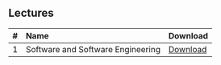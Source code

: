 ## Lectures


<table>
  <thead>
    <tr>
      <th style="text-align: left"> # </th>
      <th style="text-align: left"> Name </th>
      <th style="text-align: left"> Download </th>
    </tr>
  </thead>
  <tbody>
    <tr>
      <td style="text-align: left">1</td>
      <td style="text-align: left">Software and Software Engineering</td>
      <td style="text-align: left"><a href= "https://github.com/aumc-bscs5th/Software-Engineering/raw/master/Lectures/Lecture%201%20-%20Software%20and%20Software%20Engineering.ppt"> Download </a></td>
    </tr>

  </tbody>
</table>
